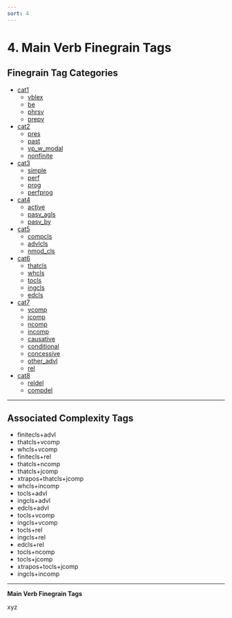 ```yaml
---
sort: 4
---
```


# 4. Main Verb Finegrain Tags

## Finegrain Tag Categories

- [cat1](4_cat1)
	- [vblex](4_cat1.md#4-1-1.-vblex-(xyz))
	- [be](4_cat1.md#4-1-2.-be-(xyz))
	- [phrsv](4_cat1.md#4-1-3.-phrsv-(xyz))
	- [prepv](4_cat1.md#4-1-4.-prepv-(xyz))
- [cat2](4_cat2) 
	- [pres](4_cat2.md#4-2-1.-pres-(xyz))
	- [past](4_cat2.md#4-2-2.-past-(xyz))
	- [vp_w_modal](4_cat2.md#4-2-3.-vp_w_modal-(xyz))
	- [nonfinite](4_cat2.md#4-2-4.-nonfinite-(xyz))
- [cat3](4_cat3)
	- [simple](4_cat3.md#4-3-1.-simple-(xyz))
	- [perf](4_cat3.md#4-3-2.-perf-(xyz))
	- [prog](4_cat3.md#4-3-3.-prog-(xyz))
	- [perfprog](4_cat3.md#4-3-4.-perfprog-(xyz))
- [cat4](4_cat4)
	- [active](4_cat4.md#4-4-1.-active-(xyz))
	- [pasv_agls](4_cat4.md#4-4-2.-pasv_agls-(xyz))
	- [pasv_by](4_cat4.md#4-4-3.-pasv_by-(xyz))
- [cat5](4_cat5)
	- [compcls](4_cat5.md#4-5-1.-compcls-(xyz))
	- [advlcls](4_cat5.md#4-5-2.-advlcls-(xyz))
	- [nmod_cls](4_cat5.md#4-5-3.-nmod_cls-(xyz))
- [cat6](4_cat6)
	- [thatcls](4_cat6.md#4-6-1.-thatcls-(xyz))
	- [whcls](4_cat6.md#4-6-2.-whcls-(xyz))
	- [tocls](4_cat6.md#4-6-3.-tocls-(xyz))
	- [ingcls](4_cat6.md#4-6-4.-ingcls-(xyz))
	- [edcls](4_cat6.md#4-6-5.-edcls-(xyz))
- [cat7](4_cat7)
	- [vcomp](4_cat7.md#4-7-1.-vcomp-(xyz))
	- [jcomp](4_cat7.md#4-7-2.-jcomp-(xyz))
	- [ncomp](4_cat7.md#4-7-3.-ncomp-(xyz))
	- [incomp](4_cat7.md#4-7-4.-incomp-(xyz))
	- [causative](4_cat7.md#4-7-5.-causative-(xyz))
	- [conditional](4_cat7.md#4-7-6.-conditional-(xyz))
	- [concessive](4_cat7.md#4-7-7.-concessive-(xyz))
	- [other_advl](4_cat7.md#4-7-8.-other_advl-(xyz))
	- [rel](4_cat7.md#4-7-9.-rel-(xyz))
- [cat8](4_cat8)
	- [reldel](4_cat8.md#4-8-1.-reldel-(xyz))
	- [compdel](4_cat8.md#4-8-2.-compdel-(xyz))


---
## Associated Complexity Tags

- finitecls+advl
- thatcls+vcomp
- whcls+vcomp
- finitecls+rel
- thatcls+ncomp
- thatcls+jcomp
- xtrapos+thatcls+jcomp
- whcls+incomp
- tocls+advl
- ingcls+advl
- edcls+advl
- tocls+vcomp
- ingcls+vcomp
- tocls+rel
- ingcls+rel
- edcls+rel
- tocls+ncomp
- tocls+jcomp
- xtrapos+tocls+jcomp
- ingcls+incomp

---

**Main Verb Finegrain Tags**

xyz